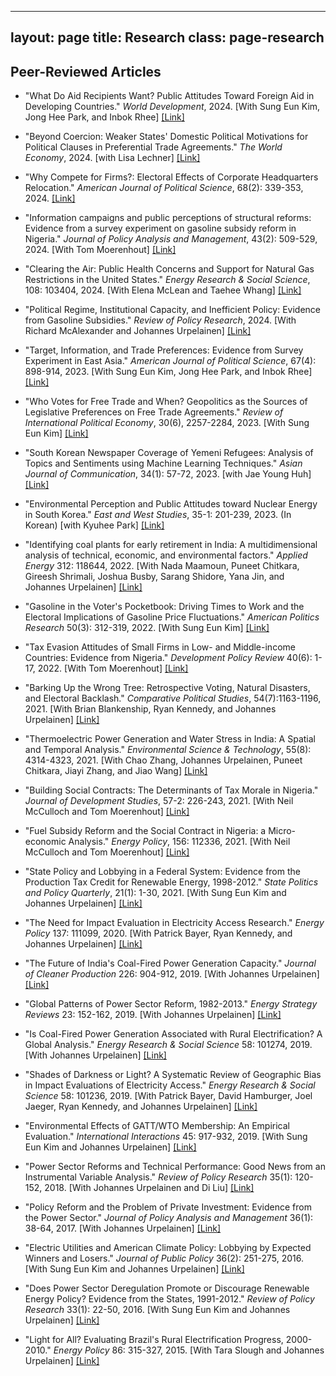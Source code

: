 
---
layout: page
title: Research
class: page-research
---

## Peer-Reviewed Articles

- "What Do Aid Recipients Want? Public Attitudes Toward Foreign Aid in Developing Countries." _World Development_, 2024. [With Sung Eun Kim, Jong Hee Park, and Inbok Rhee]
    [[Link]](#)

- "Beyond Coercion: Weaker States' Domestic Political Motivations for Political Clauses in Preferential Trade Agreements." _The World Economy_, 2024. [with Lisa Lechner]
    [[Link]](#)

- "Why Compete for Firms?: Electoral Effects of Corporate Headquarters Relocation." _American Journal of Political Science_, 68(2): 339-353, 2024.
    [[Link]](#)

- "Information campaigns and public perceptions of structural reforms: Evidence from a survey experiment on gasoline subsidy reform in Nigeria." _Journal of Policy Analysis and Management_, 43(2): 509-529, 2024. [With Tom Moerenhout]
    [[Link]](#)

- "Clearing the Air: Public Health Concerns and Support for Natural Gas Restrictions in the United States." _Energy Research & Social Science_, 108: 103404, 2024. [With Elena McLean and Taehee Whang]
    [[Link]](#)

- "Political Regime, Institutional Capacity, and Inefficient Policy: Evidence from Gasoline Subsidies." _Review of Policy Research_, 2024. [With Richard McAlexander and Johannes Urpelainen]
    [[Link]](#)

- "Target, Information, and Trade Preferences: Evidence from Survey Experiment in East Asia." _American Journal of Political Science_, 67(4): 898-914, 2023. [With Sung Eun Kim, Jong Hee Park, and Inbok Rhee]
    [[Link]](#)

- "Who Votes for Free Trade and When? Geopolitics as the Sources of Legislative Preferences on Free Trade Agreements." _Review of International Political Economy_, 30(6), 2257-2284, 2023. [With Sung Eun Kim]
    [[Link]](#)

- "South Korean Newspaper Coverage of Yemeni Refugees: Analysis of Topics and Sentiments using Machine Learning Techniques." _Asian Journal of Communication_, 34(1): 57-72, 2023. [with Jae Young Huh]
    [[Link]](#)

- "Environmental Perception and Public Attitudes toward Nuclear Energy in South Korea." _East and West Studies_, 35-1: 201-239, 2023. (In Korean) [with Kyuhee Park]
    [[Link]](#)

- "Identifying coal plants for early retirement in India: A multidimensional analysis of technical, economic, and environmental factors." _Applied Energy_ 312: 118644, 2022. [With Nada Maamoun, Puneet Chitkara, Gireesh Shrimali, Joshua Busby, Sarang Shidore, Yana Jin, and Johannes Urpelainen]
    [[Link]](#)

- "Gasoline in the Voter's Pocketbook: Driving Times to Work and the Electoral Implications of Gasoline Price Fluctuations." _American Politics Research_ 50(3): 312-319, 2022. [With Sung Eun Kim]
    [[Link]](#)

- "Tax Evasion Attitudes of Small Firms in Low- and Middle-income Countries: Evidence from Nigeria." _Development Policy Review_ 40(6): 1-17, 2022. [With Tom Moerenhout]
    [[Link]](#)

- "Barking Up the Wrong Tree: Retrospective Voting, Natural Disasters, and Electoral Backlash." _Comparative Political Studies_, 54(7):1163-1196, 2021. [With Brian Blankenship, Ryan Kennedy, and Johannes Urpelainen]
    [[Link]](#)

- "Thermoelectric Power Generation and Water Stress in India: A Spatial and Temporal Analysis." _Environmental Science & Technology_, 55(8): 4314-4323, 2021. [With Chao Zhang, Johannes Urpelainen, Puneet Chitkara, Jiayi Zhang, and Jiao Wang]
    [[Link]](#)

- "Building Social Contracts: The Determinants of Tax Morale in Nigeria." _Journal of Development Studies_, 57-2: 226-243, 2021. [With Neil McCulloch and Tom Moerenhout]
    [[Link]](#)

- "Fuel Subsidy Reform and the Social Contract in Nigeria: a Micro-economic Analysis." _Energy Policy_, 156: 112336, 2021. [With Neil McCulloch and Tom Moerenhout]
    [[Link]](#)

- "State Policy and Lobbying in a Federal System: Evidence from the Production Tax Credit for Renewable Energy, 1998-2012." _State Politics and Policy Quarterly_, 21(1): 1-30, 2021. [With Sung Eun Kim and Johannes Urpelainen]
    [[Link]](#)

- "The Need for Impact Evaluation in Electricity Access Research." _Energy Policy_ 137: 111099, 2020. [With Patrick Bayer, Ryan Kennedy, and Johannes Urpelainen]
    [[Link]](#)

- "The Future of India's Coal-Fired Power Generation Capacity." _Journal of Cleaner Production_ 226: 904-912, 2019. [With Johannes Urpelainen]
    [[Link]](#)

- "Global Patterns of Power Sector Reform, 1982-2013." _Energy Strategy Reviews_ 23: 152-162, 2019. [With Johannes Urpelainen]
    [[Link]](#)

- "Is Coal-Fired Power Generation Associated with Rural Electrification? A Global Analysis." _Energy Research & Social Science_ 58: 101274, 2019. [With Johannes Urpelainen]
    [[Link]](#)

- "Shades of Darkness or Light? A Systematic Review of Geographic Bias in Impact Evaluations of Electricity Access." _Energy Research & Social Science_ 58: 101236, 2019. [With Patrick Bayer, David Hamburger, Joel Jaeger, Ryan Kennedy, and Johannes Urpelainen]
    [[Link]](#)

- "Environmental Effects of GATT/WTO Membership: An Empirical Evaluation." _International Interactions_ 45: 917-932, 2019. [With Sung Eun Kim and Johannes Urpelainen]
    [[Link]](#)

- "Power Sector Reforms and Technical Performance: Good News from an Instrumental Variable Analysis." _Review of Policy Research_ 35(1): 120-152, 2018. [With Johannes Urpelainen and Di Liu]
    [[Link]](#)

- "Policy Reform and the Problem of Private Investment: Evidence from the Power Sector." _Journal of Policy Analysis and Management_ 36(1): 38-64, 2017. [With Johannes Urpelainen]
    [[Link]](#)

- "Electric Utilities and American Climate Policy: Lobbying by Expected Winners and Losers." _Journal of Public Policy_ 36(2): 251-275, 2016. [With Sung Eun Kim and Johannes Urpelainen]
    [[Link]](#)

- "Does Power Sector Deregulation Promote or Discourage Renewable Energy Policy? Evidence from the States, 1991-2012." _Review of Policy Research_ 33(1): 22-50, 2016. [With Sung Eun Kim and Johannes Urpelainen]
    [[Link]](#)

- "Light for All? Evaluating Brazil's Rural Electrification Progress, 2000-2010." _Energy Policy_ 86: 315-327, 2015. [With Tara Slough and Johannes Urpelainen]
    [[Link]](#)
